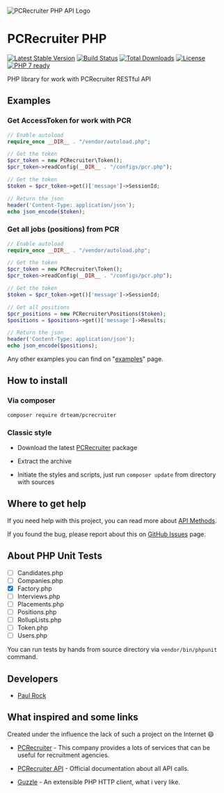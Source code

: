 ![PCRecruiter PHP API Logo](http://drteam.rocks/images/pcrecruter/pcr_api.png)

# PCRecruiter PHP

[![Latest Stable Version](https://poser.pugx.org/drteam/pcrecruiter/v/stable)](https://packagist.org/packages/drteam/pcrecruiter)
[![Build Status](https://travis-ci.org/DrTeamRocks/pcrecruiter.svg?branch=master)](https://travis-ci.org/DrTeamRocks/pcrecruiter)
[![Total Downloads](https://poser.pugx.org/drteam/pcrecruiter/downloads)](https://packagist.org/packages/drteam/pcrecruiter)
[![License](https://poser.pugx.org/drteam/pcrecruiter/license)](https://packagist.org/packages/drteam/pcrecruiter)
[![PHP 7 ready](https://php7ready.timesplinter.ch/DrTeamRocks/pcrecruiter/master/badge.svg)](https://travis-ci.org/DrTeamRocks/pcrecruiter)

PHP library for work with PCRecruiter RESTful API

## Examples

### Get AccessToken for work with PCR 

```php
// Enable autoload
require_once __DIR__ . "/vendor/autoload.php";

// Get the token
$pcr_token = new PCRecruiter\Token();
$pcr_token->readConfig(__DIR__ . "/configs/pcr.php");

// Get the token
$token = $pcr_token->get()['message']->SessionId;

// Return the json
header('Content-Type: application/json');
echo json_encode($token);
```

### Get all jobs (positions) from PCR 

```php
// Enable autoload
require_once __DIR__ . "/vendor/autoload.php";

// Get the token
$pcr_token = new PCRecruiter\Token();
$pcr_token->readConfig(__DIR__ . "/configs/pcr.php");

// Get the token
$token = $pcr_token->get()['message']->SessionId;

// Get all positions
$pcr_positions = new PCRecruiter\Positions($token);
$positions = $positions->get()['message']->Results;

// Return the json
header('Content-Type: application/json');
echo json_encode($positions);
```

Any other examples you can find on "[examples](https://github.com/DrTeamRocks/pcrecruiter-examples)" page.

## How to install

### Via composer

`composer require drteam/pcrecruiter`

### Classic style

* Download the latest [PCRecruiter](https://github.com/DrTeamRocks/pcrecruiter/releases) package

* Extract the archive

* Initiate the styles and scripts, just run `composer update` from directory with sources

## Where to get help

If you need help with this project, you can read more about [API Methods](https://github.com/DrTeamRocks/pcrecruiter/wiki/API-methods). 

If you found the bug, please report about this on [GitHub Issues](https://github.com/DrTeamRocks/pcrecruiter/issues) page.

## About PHP Unit Tests

* [ ] Candidates.php
* [ ] Companies.php
* [x] Factory.php
* [ ] Interviews.php
* [ ] Placements.php
* [ ] Positions.php
* [ ] RollupLists.php
* [ ] Token.php
* [ ] Users.php

You can run tests by hands from source directory via `vendor/bin/phpunit` command. 

## Developers

* [Paul Rock](https://github.com/EvilFreelancer)

## What inspired and some links

Created under the influence the lack of such a project on the Internet :smile:

* [PCRecruiter](https://www.pcrecruiter.net/) - This company provides a lots of services that can be useful for recruitment agencies.

* [PCRecruiter API](https://www.pcrecruiter.net/apidocs_v2/) - Official documentation about all API calls.

* [Guzzle](https://github.com/guzzle/guzzle) - An extensible PHP HTTP client, what i very like.
